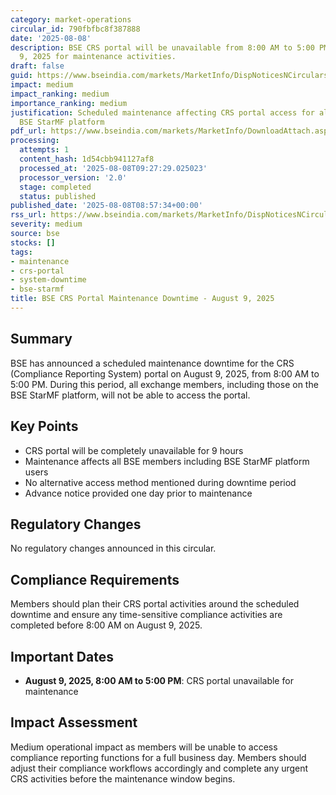 ```yaml
---
category: market-operations
circular_id: 790fbfbc8f387888
date: '2025-08-08'
description: BSE CRS portal will be unavailable from 8:00 AM to 5:00 PM on August
  9, 2025 for maintenance activities.
draft: false
guid: https://www.bseindia.com/markets/MarketInfo/DispNoticesNCirculars.aspx?Noticeid={8F580828-F057-4CA6-B705-4365F791AE42}&noticeno=20250808-7&dt=08/08/2025&icount=7&totcount=7&flag=0
impact: medium
impact_ranking: medium
importance_ranking: medium
justification: Scheduled maintenance affecting CRS portal access for all members including
  BSE StarMF platform
pdf_url: https://www.bseindia.com/markets/MarketInfo/DownloadAttach.aspx?id=20250808-7&attachedId=
processing:
  attempts: 1
  content_hash: 1d54cbb941127af8
  processed_at: '2025-08-08T09:27:29.025023'
  processor_version: '2.0'
  stage: completed
  status: published
published_date: '2025-08-08T08:57:34+00:00'
rss_url: https://www.bseindia.com/markets/MarketInfo/DispNoticesNCirculars.aspx?Noticeid={8F580828-F057-4CA6-B705-4365F791AE42}&noticeno=20250808-7&dt=08/08/2025&icount=7&totcount=7&flag=0
severity: medium
source: bse
stocks: []
tags:
- maintenance
- crs-portal
- system-downtime
- bse-starmf
title: BSE CRS Portal Maintenance Downtime - August 9, 2025
---
```


## Summary

BSE has announced a scheduled maintenance downtime for the CRS (Compliance Reporting System) portal on August 9, 2025, from 8:00 AM to 5:00 PM. During this period, all exchange members, including those on the BSE StarMF platform, will not be able to access the portal.

## Key Points

- CRS portal will be completely unavailable for 9 hours
- Maintenance affects all BSE members including BSE StarMF platform users
- No alternative access method mentioned during downtime period
- Advance notice provided one day prior to maintenance

## Regulatory Changes

No regulatory changes announced in this circular.

## Compliance Requirements

Members should plan their CRS portal activities around the scheduled downtime and ensure any time-sensitive compliance activities are completed before 8:00 AM on August 9, 2025.

## Important Dates

- **August 9, 2025, 8:00 AM to 5:00 PM**: CRS portal unavailable for maintenance

## Impact Assessment

Medium operational impact as members will be unable to access compliance reporting functions for a full business day. Members should adjust their compliance workflows accordingly and complete any urgent CRS activities before the maintenance window begins.